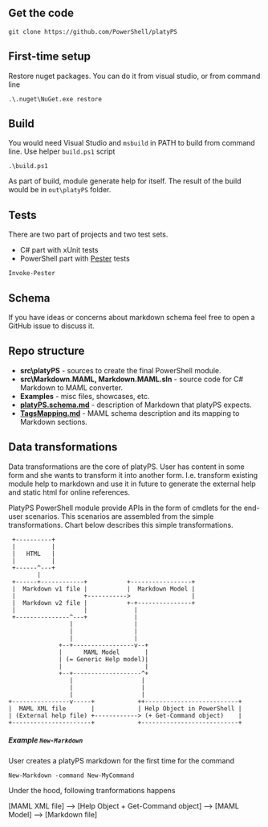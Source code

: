 ## Get the code

```
git clone https://github.com/PowerShell/platyPS
```

## First-time setup

Restore nuget packages.
You can do it from visual studio, or from command line

```
.\.nuget\NuGet.exe restore
```

## Build

You would need Visual Studio and `msbuild` in PATH to build from command line.
Use helper `build.ps1` script

```
.\build.ps1
```
As part of build, module generate help for itself.
The result of the build would be in `out\platyPS` folder.

## Tests

There are two part of projects and two test sets.

- C# part with xUnit tests
- PowerShell part with [Pester](https://github.com/pester/Pester) tests

```
Invoke-Pester
```

## Schema

If you have ideas or concerns about markdown schema feel free to open a GitHub issue to discuss it.

## Repo structure

 -  **src\platyPS** - sources to create the final PowerShell module.
 -  **src\Markdown.MAML, Markdown.MAML.sln** - source code for C# Markdown to MAML converter.
 -  **Examples** - misc files, showcases, etc.
 -  **[platyPS.schema.md](platyPS.schema.md)** - description of Markdown that platyPS expects.
 -  **[TagsMapping.md](TagsMapping.md)** - MAML schema description and its mapping to Markdown sections.

## Data transformations

Data transformations are the core of platyPS.
User has content in some form and she wants to transform it into another form.
I.e. transform existing module help to markdown and use it in future to generate the external help and static html for online references.

PlatyPS PowerShell module provide APIs in the form of cmdlets for the end-user scenarios.
This scenarios are assembled from the simple transformations. Chart below describes this simple transformations.

```
 +----------+
 |          |
 |   HTML   |
 |          |
 +------^---+
        |
 +------+------------+           +-----------------+
 |  Markdown v1 file |           |  Markdown Model |
 |                   +----------->                 |
 |  Markdown v2 file |           +-+---------------+
 |                   |             |
 +---------------^---+             |
                 |                 |
                 |                 |
                 |                 |
              +--+-----------------v--+
              |      MAML Model       |
              | (= Generic Help model)|
              |                       |
              +--+-------------------^+
                 |                   |
                 |                   |
                 |                   |
+----------------v-----+            ++--------------------------+
|  MAML XML file       |            | Help Object in PowerShell |
| (External help file) +------------> (+ Get-Command object)    |
+----------------------+            +---------------------------+
```

##### Example `New-Markdown`

User creates a platyPS markdown for the first time for the command

```
New-Markdown -command New-MyCommand
```

Under the hood, following tranformations happens

[MAML XML file] --> [Help Object + Get-Command object] --> [MAML Model] --> [Markdown file]
